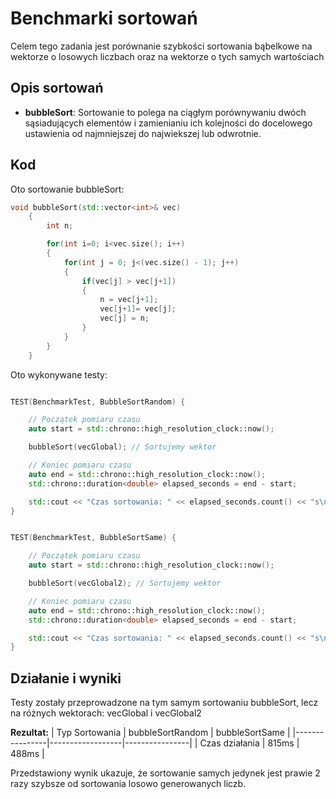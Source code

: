 # Benchmarki sortowań
Celem tego zadania jest porównanie szybkości sortowania bąbelkowe na wektorze o losowych liczbach oraz na wektorze o tych samych wartościach

## Opis sortowań

- **bubbleSort**: Sortowanie to polega na ciągłym porównywaniu dwóch sąsiadujących elementów i zamienianiu ich kolejności do docelowego ustawienia od najmniejszej do najwiekszej lub odwrotnie.

## Kod
Oto sortowanie bubbleSort:
```cpp
void bubbleSort(std::vector<int>& vec)
	{
		int n;

		for(int i=0; i<vec.size(); i++)
		{
			for(int j = 0; j<(vec.size() - 1); j++)
			{
				if(vec[j] > vec[j+1])
				{
					n = vec[j+1];
					vec[j+1]= vec[j];
					vec[j] = n;
				}
			}
		}
	}

```

Oto wykonywane testy:
```cpp

TEST(BenchmarkTest, BubbleSortRandom) {

    // Początek pomiaru czasu
    auto start = std::chrono::high_resolution_clock::now();

    bubbleSort(vecGlobal); // Sortujemy wektor

    // Koniec pomiaru czasu
    auto end = std::chrono::high_resolution_clock::now();
    std::chrono::duration<double> elapsed_seconds = end - start;

    std::cout << "Czas sortowania: " << elapsed_seconds.count() << "s\n";
}


TEST(BenchmarkTest, BubbleSortSame) {

    // Początek pomiaru czasu
    auto start = std::chrono::high_resolution_clock::now();

    bubbleSort(vecGlobal2); // Sortujemy wektor

    // Koniec pomiaru czasu
    auto end = std::chrono::high_resolution_clock::now();
    std::chrono::duration<double> elapsed_seconds = end - start;

    std::cout << "Czas sortowania: " << elapsed_seconds.count() << "s\n";
}
```

## Działanie i wyniki

Testy zostały przeprowadzone na tym samym sortowaniu bubbleSort, lecz na różnych wektorach: vecGlobal i vecGlobal2

**Rezultat:**
| Typ Sortowania | bubbleSortRandom | bubbleSortSame |
|----------------|------------------|----------------|
| Czas działania | 815ms            | 488ms          |


Przedstawiony wynik ukazuje, że sortowanie samych jedynek jest prawie 2 razy szybsze od sortowania losowo generowanych liczb.
